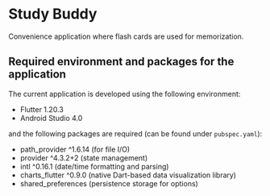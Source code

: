 # Study Buddy

Convenience application where flash cards are used for memorization.

## Required environment and packages for the application

The current application is developed using the following environment:

- Flutter 1.20.3
- Android Studio 4.0

and the following packages are required (can be found under `pubspec.yaml`):

- path_provider ^1.6.14 (for file I/O)
- provider ^4.3.2+2 (state management)
- intl ^0.16.1 (date/time formatting and parsing)
- charts_flutter ^0.9.0 (native Dart-based data visualization library)
- shared_preferences (persistence storage for options)